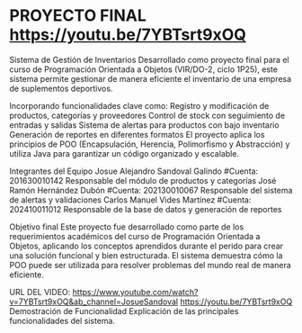 # PROYECTO FINAL   https://youtu.be/7YBTsrt9xOQ
Sistema de Gestión de Inventarios
Desarrollado como proyecto final para el curso de Programación Orientada a Objetos (VIR/DO-2, ciclo 1P25), este sistema permite gestionar de manera eficiente el inventario de una empresa de suplementos deportivos.

Incorporando funcionalidades clave como:
Registro y modificación de productos, categorías y proveedores
Control de stock con seguimiento de entradas y salidas
Sistema de alertas para productos con bajo inventario
Generación de reportes en diferentes formatos
El proyecto aplica los principios de POO (Encapsulación, Herencia, Polimorfismo y Abstracción) y utiliza Java para garantizar un código organizado y escalable.

Integrantes del Equipo
Josue Alejandro Sandoval Galindo
#Cuenta: 201630010142
Responsable del módulo de productos y categorías
José Ramón Hernández Dubón
#Cuenta: 202130010067
Responsable del sistema de alertas y validaciones
Carlos Manuel Vides Martínez
#Cuenta: 202410011012
Responsable de la base de datos y generación de reportes

Objetivo final
Este proyecto fue desarrollado como parte de los requerimientos académicos del curso de Programación Orientada a Objetos, aplicando los conceptos aprendidos durante el perido para crear una solución funcional y bien estructurada.  El sistema demuestra cómo la POO puede ser utilizada para resolver problemas del mundo real de manera eficiente.

URL DEL VIDEO: https://www.youtube.com/watch?v=7YBTsrt9xOQ&ab_channel=JosueSandoval
https://youtu.be/7YBTsrt9xOQ
Demostración de Funcionalidad
Explicación de las principales funcionalidades del sistema.
